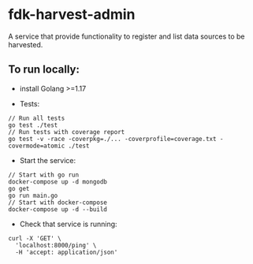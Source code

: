 # fdk-harvest-admin
A service that provide functionality to register and list data sources to be harvested.


## To run locally:
* install Golang >=1.17

* Tests:
```
// Run all tests
go test ./test
// Run tests with coverage report
go test -v -race -coverpkg=./... -coverprofile=coverage.txt -covermode=atomic ./test
```
* Start the service:
```
// Start with go run
docker-compose up -d mongodb
go get
go run main.go
// Start with docker-compose
docker-compose up -d --build
```
* Check that service is running:
```
curl -X 'GET' \
  'localhost:8000/ping' \
  -H 'accept: application/json'
```